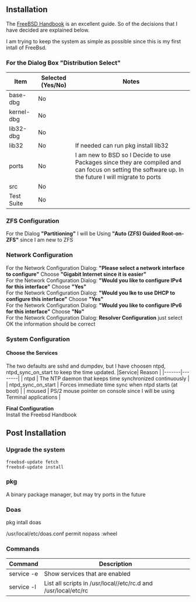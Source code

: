 ## Installation
The [FreeBSD Handbook](https://docs.freebsd.org/en/books/handbook/) is an excellent guide.  So of the decisions that I have decided are 
explained below.

I am trying to keep the system as simple as possible since this is my first intall of FreeBsd.

### For the Dialog Box "Distribution Select" 
|Item | Selected (Yes/No) | Notes |
|-----|------------|-------|
|base-dbg | No | |
|kernel-dbg | No ||
|lib32-dbg| No ||
|lib32| No |  If needed can run pkg install lib32 |
|ports| No | I am new to BSD so I Decide to use Packages since they are compiled and can focus on setting the software up.  In the future I will migrate to ports |
|src| No ||
|Test Suite | No ||

### ZFS Configuration</b>
For the Dialog <b>"Partitioning"</b> I will be Using <b>"Auto (ZFS) Guided Root-on-ZFS"</b> since I am new to ZFS

### Network Configuration</b>
For the Network Configuration Dialog: <b>"Please select a network interface to configure"</b> Choose <b>"Gigabit Internet since it is easier"</b><br>
For the Network Configuration Dialog: <b>"Would you like to configure IPv4 for this interface"</b> Choose <b>"Yes"</b><br>
For the Network Configuration Dialog: <b>"Would you lke to use DHCP to configure this interface"</b> Choose <b>"Yes"</b><br>
For the Network Configuration Dialog: <b>"Would you like to configure IPv6 for this interface"</b> Choose <b>"No"</b><br>
For the Network Configuration Dialog: <b>Resolver Configuration</b> just select OK the information should be correct

### System Configuration
#### Choose the Services
The two defaults are sshd and dumpdev, but I have choosen ntpd, ntpd_sync_on_start to keep the time updated.
|Service| Reason |
|-------|--------|
| ntpd | The NTP daemon that keeps time synchronized continuously |
| ntpd_sync_on_start | Forces immediate time sync when ntpd starts (at boot) |
| moused | PS/2 mouse pointer on console since I will be using Terminal applications |

<b>Final Configuration</b><br>
Install the Freebsd Handbook



## Post Installation

### Upgrade the system
```
freebsd-update fetch
freebsd-update install
```

### pkg 
A binary package manager, but may try ports in the future

### Doas

pkg intall doas

/usr/local/etc/doas.conf 
  permit nopass :wheel

### Commands 

|Command|Description|
|-------|-----------|
|service -e |Show services that are enabled|
|service -l |List all scripts in /usr/local//etc/rc.d and /usr/local/etc/rc|
